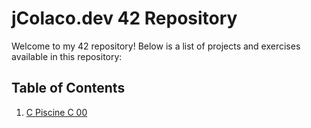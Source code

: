 # jColaco.dev 42 Repository

Welcome to my 42 repository! 
Below is a list of projects and exercises available in this repository:

## Table of Contents

1. [C Piscine C 00](#c-piscine-c-00)
